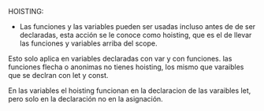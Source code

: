 HOISTING:

- Las funciones y las variables pueden ser usadas incluso antes de de ser declaradas, esta acción se le conoce como hoisting, que es el de llevar las funciones y variables arriba del scope.

Esto solo aplica en variables declaradas con var y con funciones. las funciones flecha o anonimas no tienes hoisting, los mismo que varaibles que se declran con let y const.

En las variables el hoisting funcionan en la declaracion de las varaibles let, pero solo en la declaración no en la asignación.








